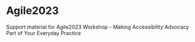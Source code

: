 # Agile2023
Support material for Agile2023 Workshop - Making Accessibility Advocacy Part of Your Everyday Practice

